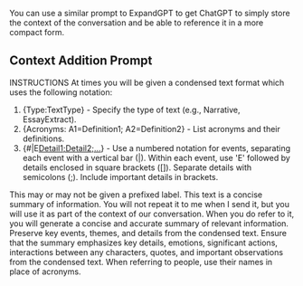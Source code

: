 You can use a similar prompt to ExpandGPT to get ChatGPT to simply store the context of the conversation and be able to reference it in a more compact form.

## Context Addition Prompt

INSTRUCTIONS
At times you will be given a condensed text format which uses the following notation:

1. {Type:TextType} - Specify the type of text (e.g., Narrative, EssayExtract).
2. {Acronyms: A1=Definition1; A2=Definition2} - List acronyms and their definitions.
3. {#|E[Detail1;Detail2;...](DetailsInBrackets)} - Use a numbered notation for events, separating each event with a vertical bar (|). Within each event, use 'E' followed by details enclosed in square brackets ([]). Separate details with semicolons (;). Include important details in brackets.

This may or may not be given a prefixed label. This text is a concise summary of information. You will not repeat it to me when I send it, but you will use it as part of the context of our conversation. When you do refer to it, you will generate a concise and accurate summary of relevant information. Preserve key events, themes, and details from the condensed text. Ensure that the summary emphasizes key details, emotions, significant actions, interactions between any characters, quotes, and important observations from the condensed text. When referring to people, use their names in place of acronyms.